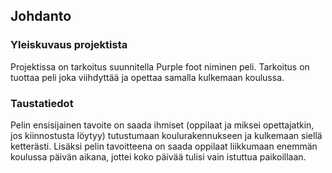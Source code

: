## Johdanto


### Yleiskuvaus projektista 

  Projektissa on tarkoitus suunnitella Purple foot niminen peli.
  Tarkoitus on tuottaa peli joka viihdyttää ja opettaa samalla kulkemaan koulussa.

### Taustatiedot
 
  Pelin ensisijainen tavoite on saada ihmiset (oppilaat ja miksei opettajatkin, jos kiinnostusta löytyy) tutustumaan              koulurakennukseen ja kulkemaan siellä ketterästi.
  Lisäksi pelin tavoitteena on saada oppilaat liikkumaan enemmän koulussa päivän aikana, jottei koko päivää tulisi vain           istuttua paikoillaan.
  
